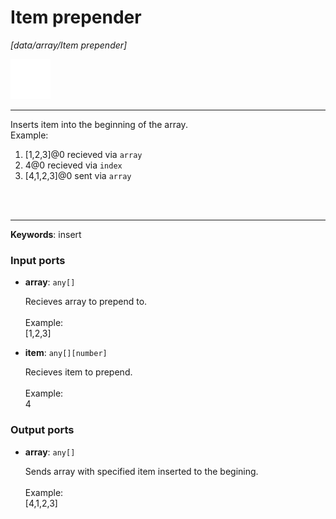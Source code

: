 # Item prepender

_[data/array/Item prepender]_

![icon](</assets/icons/89f4fde2-5391-4f4c-b55a-55ada280f89c.png>)

---

Inserts item into the beginning of the  array.<br>
Example: <br>
1. [1,2,3]@0 recieved via `array` <br>
2.  4@0 recieved via `index` <br>
3. [4,1,2,3]@0 sent via `array`<br>
<br>
<br>

---

__Keywords__: insert

### Input ports

* __array__: ` any[] `

    Recieves array to prepend to.<br>
    <br>
    Example:<br>
    [1,2,3]<br>


* __item__: ` any[][number] `

    Recieves item to prepend.<br>
    <br>
    Example:<br>
    4<br>

### Output ports

* __array__: ` any[] `

    Sends array with specified item inserted to the begining.<br>
    <br>
    Example:<br>
    [4,1,2,3]<br>

